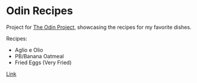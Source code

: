 # Odin Recipes

Project for [The Odin Project](https://www.theodinproject.com), showcasing the
recipes for my favorite dishes.

Recipes:

- Aglio e Olio
- PB/Banana Oatmeal
- Fried Eggs (Very Fried)

[Link](https://angelofallars.github.io/odin-recipes/)
